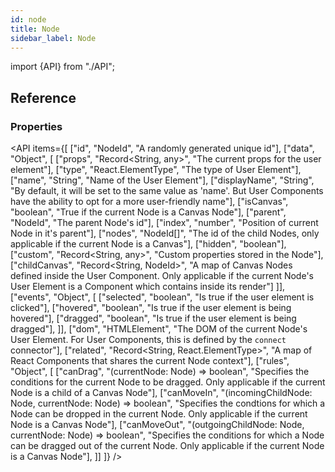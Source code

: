```yaml
---
id: node
title: Node
sidebar_label: Node
---
```


import {API} from "./API";

## Reference
### Properties
<API items={[
  ["id", "NodeId", "A randomly generated unique id"],
  ["data", "Object", [
    ["props", "Record<String, any>", "The current props for the user element"],
    ["type", "React.ElementType", "The type of User Element"],
    ["name", "String", "Name of the User Element"],
    ["displayName", "String", "By default, it will be set to the same value as 'name'. But User Components have the ability to opt for a more user-friendly name"],
    ["isCanvas", "boolean", "True if the current Node is a Canvas Node"],
    ["parent", "NodeId", "The parent Node's id"],
    ["index", "number", "Position of current Node in it's parent"],
    ["nodes", "NodeId[]", "The id of the child Nodes, only applicable if the current Node is a Canvas"],
    ["hidden", "boolean"],
    ["custom", "Record<String, any>", "Custom properties stored in the Node"],
    ["childCanvas", "Record<String, NodeId>", "A map of Canvas Nodes defined inside the User Component. Only applicable if the current Node's User Element is a Component which contains <Canvas /> inside its render"]
  ]],
  ["events", "Object", [
    ["selected", "boolean", "Is true if the user element is clicked"],
    ["hovered", "boolean", "Is true if the user element is being hovered"],
    ["dragged", "boolean", "Is true if the user element is being dragged"],
  ]],
  ["dom", "HTMLElement", "The DOM of the current Node's User Element. For User Components, this is defined by the `connect` connector"],
  ["related", "Record<String, React.ElementType>", "A map of React Components that shares the current Node context"],
  ["rules", "Object", [
    ["canDrag", "(currentNode: Node) => boolean", "Specifies the conditions for the current Node to be dragged. Only applicable if the current Node is a child of a Canvas Node"],
    ["canMoveIn", "(incomingChildNode: Node, currentNode: Node) => boolean", "Specifies the condtions for which a Node can be dropped in the current Node. Only applicable if the current Node is a Canvas Node"],
    ["canMoveOut", "(outgoingChildNode: Node, currentNode: Node) => boolean", "Specifies the conditions for which a Node can be dragged out of the current Node. Only applicable if the current Node is a Canvas Node"],
  ]]
]} /> 

